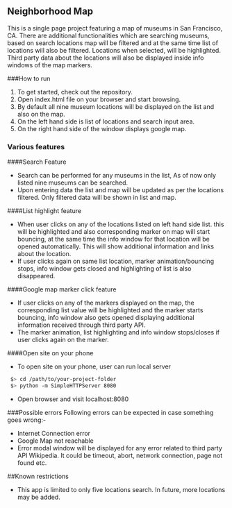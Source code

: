 


## Neighborhood Map

This is a single page project featuring a map of museums in San Francisco, CA.  There are additional functionalities which are searching museums, based on search locations map will be filtered and at the same time list of locations will also be filtered. Locations when selected, will be highlighted. Third party data about the locations will also be displayed inside info windows of the map markers.


###How to run

1. To get started, check out the repository.
1. Open index.html file on your browser and start browsing.
1. By default all nine museum locations will be displayed on the list and also on the map.
1. On the left hand side is list of locations and search input area.
1. On the right hand side of the window displays google map.

### Various features

####Search Feature

*  Search can be performed for any museums in the list, As of now only listed nine museums can be searched.
*  Upon entering data the list and map will be updated as per the locations filtered. Only filtered data will be shown in list and map. 

####List highlight feature

*  When user clicks on any of the locations listed on left hand side list. this will be highlighted and also corresponding marker on map will start bouncing, at the same time the info window for that location will be opened automatically. This will show additional information and links about the location.
*  If user clicks again on same list location, marker animation/bouncing stops, info window gets closed and highlighting of list is also disappeared.

####Google map marker click feature

* If user clicks on any of the markers displayed on the map, the corresponding list value will be highlighted and the marker starts bouncing, info window also gets opened displaying additional information received through third party API.
*  The marker animation, list highlighting and info window stops/closes if user clicks again on the marker.

####Open site on your phone

*  To open site on your phone, user can run local server 

 ```bash
  $> cd /path/to/your-project-folder
  $> python -m SimpleHTTPServer 8080
  ```
*  Open browser and visit localhost:8080

###Possible errors
Following errors can be expected in case something goes wrong:-

*  Internet Connection error
*  Google Map not reachable
*  Error modal window will be displayed for any error related to third party API Wikipedia. It could be timeout, abort, network connection, page not found etc.


##Known restrictions
*  This app is limited to only five locations search. In future, more locations may be added.
